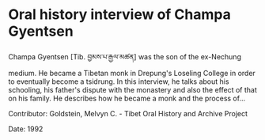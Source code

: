 # Oral history interview of Champa Gyentsen  
Champa Gyentsen [Tib. བྱམས་པ་རྒྱལ་མཚན] was the son of the ex-Nechung medium. He became a Tibetan monk in Drepung's Loseling College in order to eventually become a tsidrung. In this interview, he talks about his schooling, his father's dispute with the monastery and also the effect of that on his family. He describes how he became a monk and the process of... 

Contributor: Goldstein, Melvyn C. - Tibet Oral History and Archive Project  

Date:
1992  

